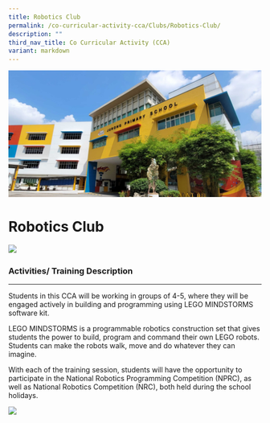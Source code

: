 ```yaml
---
title: Robotics Club
permalink: /co-curricular-activity-cca/Clubs/Robotics-Club/
description: ""
third_nav_title: Co Curricular Activity (CCA)
variant: markdown
---
```

![](/images/JPS_School_Front_Banner.jpg)

Robotics Club
=============
![](/images/robotics01.jpg)

### Activities/ Training Description
--------------------------------

Students in this CCA will be working in groups of 4-5, where they will be engaged actively in building and programming using LEGO MINDSTORMS software kit. 

LEGO MINDSTORMS is a programmable robotics construction set that gives students the power to build, program and command their own LEGO robots. Students can make the robots walk, move and do whatever they can imagine.  

With each of the training session, students will have the opportunity to participate in the National Robotics Programming Competition (NPRC), as well as National Robotics Competition (NRC), both held during the school holidays.

![](/images/robotics03.jpg)